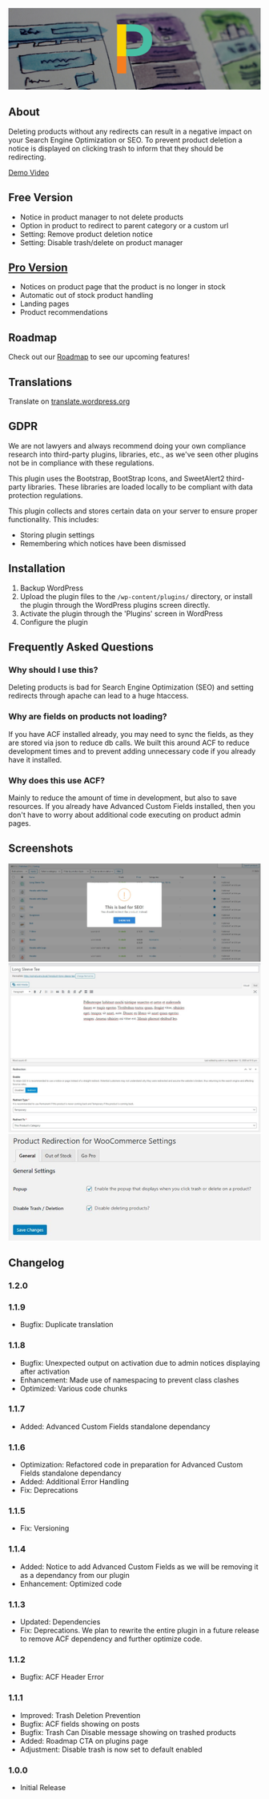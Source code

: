 ![Product Redirection for WooCommerce Banner](.wordpress-org/banner-1880x609.png)
## About

Deleting products without any redirects can result in a negative impact on your Search Engine Optimization or SEO. To prevent product deletion a notice is displayed on clicking trash to inform that they should be redirecting.

[Demo Video](https://youtu.be/WCCaI83Bw5c)

## Free Version

* Notice in product manager to not delete products
* Option in product to redirect to parent category or a custom url
* Setting: Remove product deletion notice
* Setting: Disable trash/delete on product manager

## [Pro Version](https://www.polyplugins.com/product/product-redirection-for-woocommerce/ "Poly Plugins")

* Notices on product page that the product is no longer in stock
* Automatic out of stock product handling
* Landing pages
* Product recommendations

## Roadmap

Check out our [Roadmap](https://github.com/users/PolyPlugins/projects/2/) to see our upcoming features!

## Translations
Translate on [translate.wordpress.org](https://translate.wordpress.org/projects/wp-plugins/product-redirection-for-woocommerce/)

## GDPR

We are not lawyers and always recommend doing your own compliance research into third-party plugins, libraries, etc., as we've seen other plugins not be in compliance with these regulations.

This plugin uses the Bootstrap, BootStrap Icons, and SweetAlert2 third-party libraries. These libraries are loaded locally to be compliant with data protection regulations.

This plugin collects and stores certain data on your server to ensure proper functionality. This includes:

* Storing plugin settings
* Remembering which notices have been dismissed

## Installation

1. Backup WordPress
2. Upload the plugin files to the `/wp-content/plugins/` directory, or install the plugin through the WordPress plugins screen directly.
3. Activate the plugin through the 'Plugins' screen in WordPress
4. Configure the plugin

## Frequently Asked Questions

### Why should I use this?

Deleting products is bad for Search Engine Optimization (SEO) and setting redirects through apache can lead to a huge htaccess.

### Why are fields on products not loading?

If you have ACF installed already, you may need to sync the fields, as they are stored via json to reduce db calls. We built this around ACF to reduce development times and to prevent adding unnecessary code if you already have it installed.

### Why does this use ACF?

Mainly to reduce the amount of time in development, but also to save resources. If you already have Advanced Custom Fields installed, then you don't have to worry about additional code executing on product admin pages.

## Screenshots

![Set the redirects via the product.](.wordpress-org/screenshot-1.jpg)
![Show a notice to help prevent trashing products.](.wordpress-org/screenshot-2.jpg)
![Plugin settings](.wordpress-org/screenshot-3.jpg)

## Changelog

### 1.2.0

### 1.1.9
* Bugfix: Duplicate translation

### 1.1.8
* Bugfix: Unexpected output on activation due to admin notices displaying after activation
* Enhancement: Made use of namespacing to prevent class clashes
* Optimized: Various code chunks

### 1.1.7
* Added: Advanced Custom Fields standalone dependancy

### 1.1.6
* Optimization: Refactored code in preparation for Advanced Custom Fields standalone dependancy
* Added: Additional Error Handling
* Fix: Deprecations

### 1.1.5
* Fix: Versioning

### 1.1.4
* Added: Notice to add Advanced Custom Fields as we will be removing it as a dependancy from our plugin
* Enhancement: Optimized code

### 1.1.3
* Updated: Dependencies
* Fix: Deprecations. We plan to rewrite the entire plugin in a future release to remove ACF dependency and further optimize code.

### 1.1.2
* Bugfix: ACF Header Error

### 1.1.1
* Improved: Trash Deletion Prevention
* Bugfix: ACF fields showing on posts
* Bugfix: Trash Can Disable message showing on trashed products
* Added: Roadmap CTA on plugins page
* Adjustment: Disable trash is now set to default enabled

### 1.0.0
* Initial Release